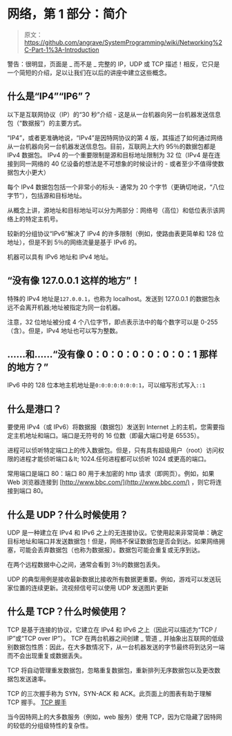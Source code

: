 # 网络，第 1 部分：简介

> 原文：<https://github.com/angrave/SystemProgramming/wiki/Networking%2C-Part-1%3A-Introduction>

警告：很明显，页面是 _ 而不是 _ 完整的 IP，UDP 或 TCP 描述！相反，它只是一个简短的介绍，足以让我们在以后的讲座中建立这些概念。

## 什么是“IP4”“IP6”？

以下是互联网协议（IP）的“30 秒”介绍 - 这是从一台机器向另一台机器发送信息包（“数据报”）的主要方式。

“IP4”，或者更准确地说，“IPv4”是因特网协议的第 4 版，其描述了如何通过网络从一台机器向另一台机器发送信息包。目前，互联网上大约 95％的数据包都是 IPv4 数据包。 IPv4 的一个重要限制是源和目标地址限制为 32 位（IPv4 是在连接到同一网络的 40 亿设备的想法是不可想象的时候设计的 - 或者至少不值得使数据包大小更大）

每个 IPv4 数据包包括一个非常小的标头 - 通常为 20 个字节（更确切地说，“八位字节”），包括源和目标地址。

从概念上讲，源地址和目标地址可以分为两部分：网络号（高位）和低位表示该网络上的特定主机号。

较新的分组协议“IPv6”解决了 IPv4 的许多限制（例如，使路由表更简单和 128 位地址），但是不到 5％的网络流量是基于 IPv6 的。

机器可以具有 IPv6 地址和 IPv4 地址。

## “没有像 127.0.0.1 这样的地方”！

特殊的 IPv4 地址是`127.0.0.1`，也称为 localhost。发送到 127.0.0.1 的数据包永远不会离开机器;地址被指定为同一台机器。

注意，32 位地址被分成 4 个八位字节，即点表示法中的每个数字可以是 0-255（含）。但是，IPv4 地址也可以写为整数。

## ......和......“没有像 0：0：0：0：0：0：0：1 那样的地方？”

IPv6 中的 128 位本地主机地址是`0:0:0:0:0:0:0:1`，可以缩写形式写入`::1`

## 什么是港口？

要使用 IPv4（或 IPv6）将数据报（数据包）发送到 Internet 上的主机，您需要指定主机地址和端口。端口是无符号的 16 位数（即最大端口号是 65535）。

进程可以侦听特定端口上的传入数据包。但是，只有具有超级用户（root）访问权限的进程才能侦听端口＆lt; 1024.任何进程都可以侦听 1024 或更高的端口。

常用端口是端口 80：端口 80 用于未加密的 http 请求（即网页）。例如，如果 Web 浏览器连接到 [http://www.bbc.com/](http://www.bbc.com/) ，则它将连接到端口 80。

## 什么是 UDP？什么时候使用？

UDP 是一种建立在 IPv4 和 IPv6 之上的无连接协议。它使用起来非常简单：确定目标地址和端口并发送数据包！但是，网络不保证数据包是否会到达。如果网络拥塞，可能会丢弃数据包（也称为数据报）。数据包可能会重复或无序到达。

在两个远程数据中心之间，通常会看到 3％的数据包丢失。

UDP 的典型用例是接收最新数据比接收所有数据更重要。例如，游戏可以发送玩家位置的连续更新。流视频信号可以使用 UDP 发送图片更新

## 什么是 TCP？什么时候使用？

TCP 是基于连接的协议，它建立在 IPv4 和 IPv6 之上（因此可以描述为“TCP / IP”或“TCP over IP”）。 TCP 在两台机器之间创建 _ 管道 _ 并抽象出互联网的低级别数据包性质：因此，在大多数情况下，从一台机器发送的字节最终将到达另一端而不会出现重复或数据丢失。

TCP 将自动管理重发数据包，忽略重复数据包，重新排列无序数据包以及更改数据包发送速率。

TCP 的三次握手称为 SYN，SYN-ACK 和 ACK。此页面上的图表有助于理解 TCP 握手。 [TCP 握手](http://www.inetdaemon.com/tutorials/internet/tcp/3-way_handshake.shtml)

当今因特网上的大多数服务（例如，web 服务）使用 TCP，因为它隐藏了因特网的较低的分组级特性的复杂性。